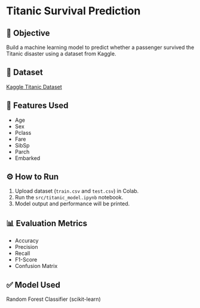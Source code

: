# Titanic Survival Prediction

## 🚢 Objective
Build a machine learning model to predict whether a passenger survived the Titanic disaster using a dataset from Kaggle.

## 📁 Dataset
[Kaggle Titanic Dataset](https://www.kaggle.com/datasets/brendan45774/test-file)

## 🧪 Features Used
- Age
- Sex
- Pclass
- Fare
- SibSp
- Parch
- Embarked

## ⚙️ How to Run
1. Upload dataset (`train.csv` and `test.csv`) in Colab.
2. Run the `src/titanic_model.ipynb` notebook.
3. Model output and performance will be printed.

## 📊 Evaluation Metrics
- Accuracy
- Precision
- Recall
- F1-Score
- Confusion Matrix

## ✅ Model Used
Random Forest Classifier (scikit-learn)
